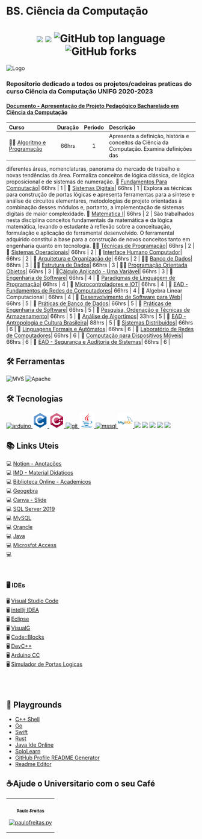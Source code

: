 # BS. Ciência da Computação

<h1 align="center">
<img src="https://img.shields.io/static/v1?label=CCO&message=Ciencia%20da%20Computacao&color=ff6347&style&logo=ghost"/>
<img src="https://img.shields.io/github/license/mashape/apistatus.svg"/>
<img alt="GitHub top language" src="https://img.shields.io/github/languages/top/paulofreitas-py/BS-Ciencia-da-Computacao">
<img alt="GitHub forks" src="https://img.shields.io/github/forks/paulofreitas-py/BS-Ciencia-da-Computacao?style=social">
</h1>

![Logo](https://paulofreitasdev.files.wordpress.com/2021/05/intro.png)


### Repositorio dedicado a todos os projetos/cadeiras praticas do curso Ciência da Computação UNIFG 2020-2023

#### [Documento - Apresentação de Projeto Pedagógico Bacharelado em Ciência da Computação](https://github.com/paulofreitas-py/BS-Ciencia-da-Computacao/blob/main/ProjetoCCO.md)<br>


Curso     | Duração     | Periodo                | Descrição
:--                | :--:        | :--:                     | :--     
👨‍💻 [Algoritmo e Programação](https://github.com/paulofreitas-py/BS-Ciencia-da-Computacao/tree/main/cco1-Algoritmo-e-Programacao) | 66hrs | 1 | Apresenta a definição, história e conceitos da Ciência da Computação. Examina definições das
diferentes áreas, nomenclaturas, panorama do mercado de trabalho e novas tendências da área.
Formaliza conceitos de lógica clássica, de lógica proposicional e de sistemas de numeração.
📖 [Fundamentos Para Computação](https://github.com/paulofreitas-py/BS-Ciencia-da-Computacao/tree/main/cco1-Fundamentos-Para-Computa%C3%A7%C3%A3o)| 66hrs | 1 |
📖 [Sistemas Digitais](https://github.com/paulofreitas-py/BS-Ciencia-da-Computacao/tree/main/cco1-Sistemas-Digitais)| 66hrs | 1 | Explora as técnicas para construção de portas lógicas e apresenta ferramentas para a síntese e
análise de circuitos elementares, metodologias de projeto orientadas à combinação desses
módulos e, portanto, a implementação de sistemas digitais de maior complexidade.
📐 [Matematica I](https://github.com/paulofreitas-py/BS-Ciencia-da-Computacao/tree/main/cco1-Matematica)| 66hrs | 2 | São trabalhados nesta disciplina conceitos fundamentais da matemática e da lógica matemática, levando o estudante à reflexão sobre a conceituação, formulação e aplicação do ferramental
desenvolvido. O ferramental adquirido constitui a base para a construção de novos conceitos tanto
em engenharia quanto em tecnologia.
👨‍💻 [Técnicas de Programação](https://github.com/paulofreitas-py/BS-Ciencia-da-Computacao/tree/main/cco2-Tecnicas-de-Programacao)| 66hrs | 2 |
🔖 [Sistemas Operacionais](https://github.com/paulofreitas-py/BS-Ciencia-da-Computacao/tree/main/cco2-Sistemas-Operacionais)| 66hrs | 2 |
📖 [Interface Humano Computador](https://github.com/paulofreitas-py/BS-Ciencia-da-Computacao/tree/main/cco2-Interface-Homem-Computador)| 66hrs | 2 |
📖 [Arquitetura e Organização de](https://github.com/paulofreitas-py/BS-Ciencia-da-Computacao/tree/main/cco2-Arquitetura-e-Organizacao-de-Computadores)| 66hrs | 2 |
👨‍💻 [Banco de Dados](https://github.com/paulofreitas-py/BS-Ciencia-da-Computacao/tree/main/cco3-Banco-de-Dados)| 66hrs | 3 |
👨‍💻 [Estrutura de Dados](https://github.com/paulofreitas-py/BS-Ciencia-da-Computacao/tree/main/cco3-Estrutura-de-Dados)| 66hrs | 3 |
👨‍💻 [Programação Orientada Objetos](https://github.com/paulofreitas-py/BS-Ciencia-da-Computacao/tree/main/cco3-Programacao-Orientada-Obejtos)| 66hrs | 3 |
 📐[Cálculo Aplicado - Uma Variável](https://github.com/paulofreitas-py/BS-Ciencia-da-Computacao/tree/main/cco3-Calculo-Aplicado)| 66hrs | 3 |
 🔖 [Engenharia de Software](https://github.com/paulofreitas-py/BS-Ciencia-da-Computacao/tree/main/cco4-Engenharia-de-Software)| 66hrs | 4 |
🔖 [Paradigmas de Linguagem de Programação](https://github.com/paulofreitas-py/BS-Ciencia-da-Computacao/tree/main/cco4-Paradigmas-de-Linguagem-de-Programa%C3%A7%C3%A3o)| 66hrs | 4 |
🔖 [Microcontroladores e IOT](https://github.com/paulofreitas-py/BS-Ciencia-da-Computacao/tree/main/cco4-Microcontroladores-e-IOT)| 66hrs | 4 |
🔖 [EAD - Fundamentos de Redes de Computadores](https://paulofreitaspy.notion.site/EAD-FUNDAMENTOS-DE-REDES-DE-COMPUTADORES-ab2c0577fd2744b6b8dd0b242f55f1de)| 66hrs | 4 |
📐 Algebra Linear Computacional | 66hrs | 4 |
🔖 [Desenvolvimento de Software para Web](https://github.com/paulofreitas-py/BS-Ciencia-da-Computacao-UNIFG/tree/main/cco5-Desenvolvimento-de-Software-para-Web)| 66hrs | 5 |
🔖 [Práticas de Banco de Dados](https://github.com/paulofreitas-py/BS-Ciencia-da-Computacao-UNIFG/tree/main/cco5-Praticas-de-banco-de-dados)| 66hrs | 5 |
🔖 [Práticas de Engenharia de Software](https://github.com/paulofreitas-py/BS-Ciencia-da-Computacao-UNIFG/tree/main/cco5-Pr%C3%A1ticas-de-Engenharia-de-Software)| 66hrs | 5 |
🔖 [Pesquisa, Ordenação e Técnicas de Armazenamento]()| 66hrs | 5 |
🔖 [Análise de Algortimos]()| 33hrs | 5 |
🔖 [EAD - Antropologia e Cultura Brasileira]()| 88hrs | 5 |
🔖 [Sistemas Distribuídos]()| 66hrs | 6 |
🔖 [Linguagens Formais e Autômatos]()| 66hrs | 6 |
🔖 [Laboratório de Redes de Computadores]()| 66hrs | 6 |
🔖 [Computação para Dispositivos Móveis]()| 66hrs | 6 |
🔖 [EAD - Segurança e Auditoria de Sistemas]()| 66hrs | 6 |

## 🛠 Ferramentas 
<p align="left"> <a> 
<img src="https://cdn.jsdelivr.net/gh/devicons/devicon/icons/visualstudio/visualstudio-plain.svg" alt="MVS" width="40" height="40"/>
<img src="https://cdn.jsdelivr.net/gh/devicons/devicon/icons/apache/apache-original-wordmark.svg" alt="Apache" width="40" height="40"/>
</p>

## 🛠 Tecnologias 
<p align="left"> <a href="https://www.arduino.cc/" target="_blank"> <img src="https://cdn.worldvectorlogo.com/logos/arduino-1.svg" alt="arduino" width="40" height="40"/> </a> 
<a href="https://www.cprogramming.com/" target="_blank"> <img src="https://raw.githubusercontent.com/devicons/devicon/master/icons/c/c-original.svg" alt="c" width="40" height="40"/> </a> 
<a href="https://www.w3schools.com/cpp/" target="_blank"> <img src="https://raw.githubusercontent.com/devicons/devicon/master/icons/cplusplus/cplusplus-original.svg" alt="cplusplus" width="40" height="40"/> </a> <a href="https://git-scm.com/" target="_blank"> <img src="https://www.vectorlogo.zone/logos/git-scm/git-scm-icon.svg" alt="git" width="40" height="40"/> </a> 
<a href="https://www.java.com" target="_blank"> <img src="https://raw.githubusercontent.com/devicons/devicon/master/icons/java/java-original.svg" alt="java" width="40" height="40"/> </a> <a href="https://www.microsoft.com/en-us/sql-server" target="_blank"> <img src="https://www.svgrepo.com/show/303229/microsoft-sql-server-logo.svg" alt="mssql" width="40" height="40"/> </a> 
<a href="https://www.mysql.com/" target="_blank"> <img src="https://raw.githubusercontent.com/devicons/devicon/master/icons/mysql/mysql-original-wordmark.svg" alt="mysql" width="40" height="40"/> </a> 
<img src="https://cdn.jsdelivr.net/gh/devicons/devicon/icons/html5/html5-original.svg" width="40"/>
<img src="https://cdn.jsdelivr.net/gh/devicons/devicon/icons/css3/css3-original.svg" width="40" />
<img src="https://cdn.jsdelivr.net/gh/devicons/devicon/icons/javascript/javascript-original.svg" width="40" />
<img src="https://cdn.jsdelivr.net/gh/devicons/devicon/icons/jquery/jquery-plain-wordmark.svg" width="40" />
<img src="https://cdn.jsdelivr.net/gh/devicons/devicon/icons/php/php-original.svg" width="40" />
</p>

## 📚 Links Uteis

💻 [Notion - Anotações](https://www.notion.so)<br>
💻 [IMD - Material Didaticos](https://materialpublic.imd.ufrn.br/)<br>
💻 [Biblioteca Online - Academicos](https://plataforma.bvirtual.com.br/)<br>
💻 [Geogebra](https://www.geogebra.org/)<br>
💻 [Canva - Slide](https://www.canva.com/)<br>
💻 [SQL Server 2019](https://www.microsoft.com/pt-br/sql-server/sql-server-2019)<br>
💻 [MySQL](https://www.mysql.com/)<br>
💻 [Orancle](https://www.oracle.com/br/downloads/)<br>
💻 [Java](https://java.com/en/download/)<br>
💻 [Microsfot Access](https://www.microsoft.com/pt-br/microsoft-365/p/access/cfq7ttc0k7q8)<br>
💻 
[]()<br>
[]()<br>
[]()<br>
### 🖥 IDEs
🖥 [Visual Studio Code](https://code.visualstudio.com/)<br>
🖥 [intellij IDEA](https://www.jetbrains.com/idea/)<br>
🖥 [Eclipse](https://www.eclipse.org/)<br>
🖥 [VisualG](http://visualg3.com.br/)<br>
🖥 [Code::Blocks](https://www.codeblocks.org/)<br>
🖥 [DevC++](https://dev-cpp.com/)<br>
🖥 [Arduino CC](https://www.arduino.cc/en/software)<br>
🖥 [Simulador de Portas Logicas](https://purainfo.com.br/dica-simulador-de-portas-logicas-logic-gate-simulator/)<br>
[]()<br>
[]()<br>
[]()<br>
## 🎡 Playgrounds

- [C++ Shell](cpp.sh)<br>
- [Go ](https://play.golang.org)<br>
- [Swift ](https://online.swiftplayground.run)<br>
- [Rust ](play.rust-lang.org)<br>
- [Java Ide Online ](https://online-ide.com/)<br>
- [SoloLearn](code.sololearn.com)<br>
- [GitHub Profile README Generator](https://rahuldkjain.github.io/gh-profile-readme-generator/)<br>
- [Readme Editor](https://readme.so/pt)<br>


## ☕Ajude o Universitario com o seu Café

<table>
    <td align="center"><a href="https://github.com/paulofreitas-py"><img style="border-radius: 20%;" src="https://avatars.githubusercontent.com/u/42820569?s=400&u=756d1c6a756b352a1095e7cb9289d3170f909765&v=4" width="100px;" alt=""/><br/><sub><b>Paulo Freitas</b></sub>

<a href="https://www.buymeacoffee.com/paulofreitas.py"><img align="center" src="https://cdn.buymeacoffee.com/buttons/v2/default-yellow.png" height="50" width="210" alt="paulofreitas.py"/>
</table>
